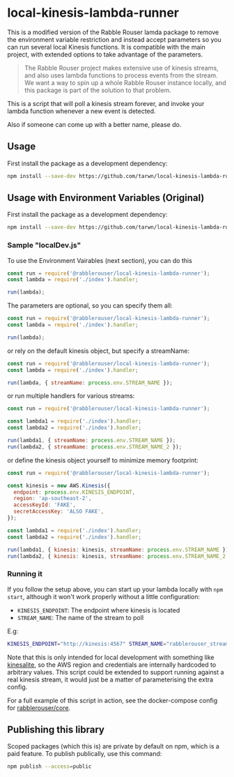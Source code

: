 # local-kinesis-lambda-runner

This is a modified version of the Rabble Rouser lamda package to remove the environment variable restriction and instead
accept parameters so you can run several local Kinesis functions. It is compatible with the main project, with extended options
to take advantage of the parameters.

> The Rabble Rouser project makes extensive use of kinesis streams, and also uses lambda functions to process events from
the stream. We want a way to spin up a whole Rabble Rouser instance locally, and this package is part of the solution to
that problem.

This is a script that will poll a kinesis stream forever, and invoke your lambda function whenever a new event is
detected.

Also if someone can come up with a better name, please do.

## Usage

First install the package as a development dependency:
```sh
npm install --save-dev https://github.com/tarwn/local-kinesis-lambda-runner.git
```
## Usage with Environment Variables (Original)

First install the package as a development dependency:
```sh
npm install --save-dev https://github.com/tarwn/local-kinesis-lambda-runner.git
```

### Sample "localDev.js"

To use the Environment Vairables (next section), you can do this

```js
const run = require('@rabblerouser/local-kinesis-lambda-runner');
const lambda = require('./index').handler;

run(lambda);
```

The parameters are optional, so you can specify them all:

```js
const run = require('@rabblerouser/local-kinesis-lambda-runner');
const lambda = require('./index').handler;

run(lambda);
```

or rely on the default kinesis object, but specify a streamName:

```js
const run = require('@rabblerouser/local-kinesis-lambda-runner');
const lambda = require('./index').handler;

run(lambda, { streamName: process.env.STREAM_NAME });
```

or run multiple handlers for various streams:

```js
const run = require('@rabblerouser/local-kinesis-lambda-runner');

const lambda1 = require('./index').handler;
const lambda2 = require('./index').handler;

run(lambda1, { streamName: process.env.STREAM_NAME });
run(lambda2, { streamName: process.env.STREAM_NAME_2 });
```

or define the kinesis object yourself to minimize memory footprint:

```js
const run = require('@rabblerouser/local-kinesis-lambda-runner');

const kinesis = new AWS.Kinesis({
  endpoint: process.env.KINESIS_ENDPOINT,
  region: 'ap-southeast-2',
  accessKeyId: 'FAKE',
  secretAccessKey: 'ALSO FAKE',
});

const lambda1 = require('./index').handler;
const lambda2 = require('./index').handler;

run(lambda1, { kinesis: kinesis, streamName: process.env.STREAM_NAME });
run(lambda2, { kinesis: kinesis, streamName: process.env.STREAM_NAME_2 });
```

### Running it

If you follow the setup above, you can start up your lambda locally with `npm start`, although it won't work properly
without a little configuration:

- `KINESIS_ENDPOINT`: The endpoint where kinesis is located
- `STREAM_NAME`: The name of the stream to poll

E.g:
```sh
KINESIS_ENDPOINT="http://kinesis:4567" STREAM_NAME="rabblerouser_stream" npm start
```

Note that this is only intended for local development with something like [kinesalite](https://github.com/mhart/kinesalite),
so the AWS region and credentials are internally hardcoded to arbitrary values. This script could be extended to support
running against a real kinesis stream, it would just be a matter of parameterising the extra config.

For a full example of this script in action, see the docker-compose config for [rabblerouser/core](https://github.com/rabblerouser/core).

## Publishing this library

Scoped packages (which this is) are private by default on npm, which is a paid feature. To publish publically, use this
command:

```sh
npm publish --access=public
```
